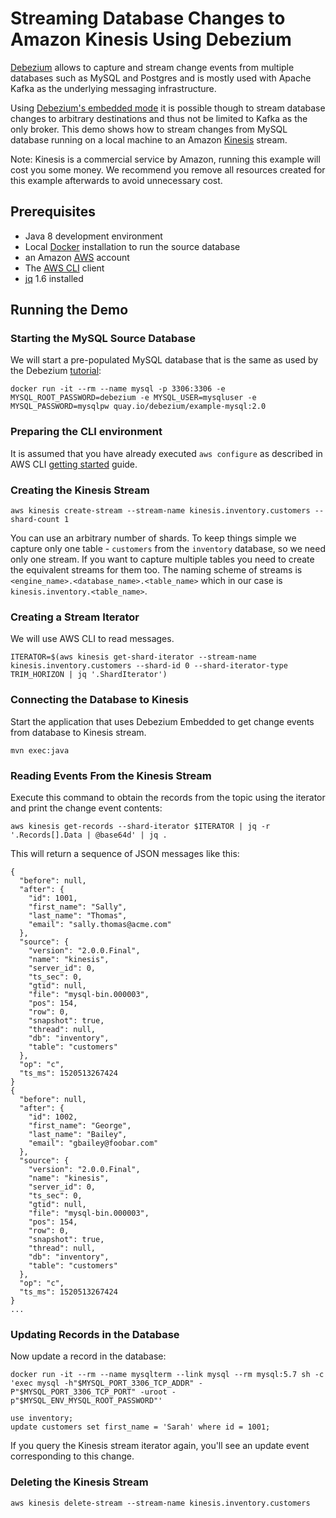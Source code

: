 # Streaming Database Changes to Amazon Kinesis Using Debezium

[Debezium](https://debezium.io/) allows to capture and stream change events from multiple databases such as MySQL and Postgres and is mostly used with Apache Kafka as the underlying messaging infrastructure.

Using [Debezium's embedded mode](https://debezium.io/docs/embedded/) it is possible though to stream database changes to arbitrary destinations and thus not be limited to Kafka as the only broker.
This demo shows how to stream changes from MySQL database running on a local machine to an Amazon [Kinesis](https://aws.amazon.com/kinesis/data-streams/) stream.

Note: Kinesis is a commercial service by Amazon, running this example will cost you some money.
We recommend you remove all resources created for this example afterwards to avoid unnecessary cost.

## Prerequisites

* Java 8 development environment
* Local [Docker](https://www.docker.com/) installation to run the source database
* an Amazon [AWS](https://aws.amazon.com/) account
* The [AWS CLI](https://aws.amazon.com/cli/) client
* [jq](https://stedolan.github.io/jq/) 1.6 installed

## Running the Demo

### Starting the MySQL Source Database

We will start a pre-populated MySQL database that is the same as used by the Debezium [tutorial](https://debezium.io/docs/tutorial/):

```
docker run -it --rm --name mysql -p 3306:3306 -e MYSQL_ROOT_PASSWORD=debezium -e MYSQL_USER=mysqluser -e MYSQL_PASSWORD=mysqlpw quay.io/debezium/example-mysql:2.0
```

### Preparing the CLI environment

It is assumed that you have already executed `aws configure` as described in AWS CLI [getting started](https://github.com/aws/aws-cli#getting-started) guide.

### Creating the Kinesis Stream

```
aws kinesis create-stream --stream-name kinesis.inventory.customers --shard-count 1
```

You can use an arbitrary number of shards. To keep things simple we capture only one table - `customers` from the `inventory` database, so we need only one stream.
If you want to capture multiple tables you need to create the equivalent streams for them too.
The naming scheme of streams is `<engine_name>.<database_name>.<table_name>` which in our case is `kinesis.inventory.<table_name>`.

### Creating a Stream Iterator

We will use AWS CLI to read messages.

```
ITERATOR=$(aws kinesis get-shard-iterator --stream-name kinesis.inventory.customers --shard-id 0 --shard-iterator-type TRIM_HORIZON | jq '.ShardIterator')
```

### Connecting the Database to Kinesis

Start the application that uses Debezium Embedded to get change events from database to Kinesis stream.
```
mvn exec:java
```

### Reading Events From the Kinesis Stream

Execute this command to obtain the records from the topic using the iterator and print the change event contents:

```
aws kinesis get-records --shard-iterator $ITERATOR | jq -r '.Records[].Data | @base64d' | jq .
```

This will return a sequence of JSON messages like this:

```
{
  "before": null,
  "after": {
    "id": 1001,
    "first_name": "Sally",
    "last_name": "Thomas",
    "email": "sally.thomas@acme.com"
  },
  "source": {
    "version": "2.0.0.Final",
    "name": "kinesis",
    "server_id": 0,
    "ts_sec": 0,
    "gtid": null,
    "file": "mysql-bin.000003",
    "pos": 154,
    "row": 0,
    "snapshot": true,
    "thread": null,
    "db": "inventory",
    "table": "customers"
  },
  "op": "c",
  "ts_ms": 1520513267424
}
{
  "before": null,
  "after": {
    "id": 1002,
    "first_name": "George",
    "last_name": "Bailey",
    "email": "gbailey@foobar.com"
  },
  "source": {
    "version": "2.0.0.Final",
    "name": "kinesis",
    "server_id": 0,
    "ts_sec": 0,
    "gtid": null,
    "file": "mysql-bin.000003",
    "pos": 154,
    "row": 0,
    "snapshot": true,
    "thread": null,
    "db": "inventory",
    "table": "customers"
  },
  "op": "c",
  "ts_ms": 1520513267424
}
...
```

### Updating Records in the Database

Now update a record in the database:

```
docker run -it --rm --name mysqlterm --link mysql --rm mysql:5.7 sh -c 'exec mysql -h"$MYSQL_PORT_3306_TCP_ADDR" -P"$MYSQL_PORT_3306_TCP_PORT" -uroot -p"$MYSQL_ENV_MYSQL_ROOT_PASSWORD"'

use inventory;
update customers set first_name = 'Sarah' where id = 1001;
```

If you query the Kinesis stream iterator again, you'll see an update event corresponding to this change.

### Deleting the Kinesis Stream

```
aws kinesis delete-stream --stream-name kinesis.inventory.customers
```
